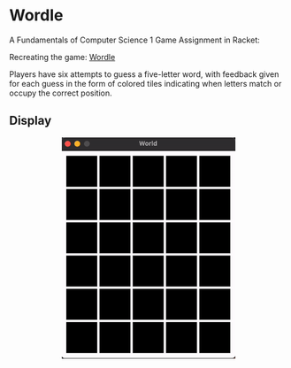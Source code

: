 # Wordle
A Fundamentals of Computer Science 1 Game Assignment in Racket:

Recreating the game: [Wordle](https://www.nytimes.com/games/wordle/index.html)

Players have six attempts to guess a five-letter word, with feedback given for each guess in the form of colored tiles indicating when letters match or occupy the correct position.

## Display
<p align="center">
  <img src= "https://github.com/alexsun2/wordle/blob/main/Wordle.gif" alt="Wordle Display" height="400"/>
</p>
